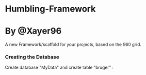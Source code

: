Humbling-Framework 
=========
By @Xayer96
=========

A new Framework/scaffold for your projects, based on the 960 grid.

### Creating the Database

Create database "MyData" and create table "bruger" :

```scss

```
```

